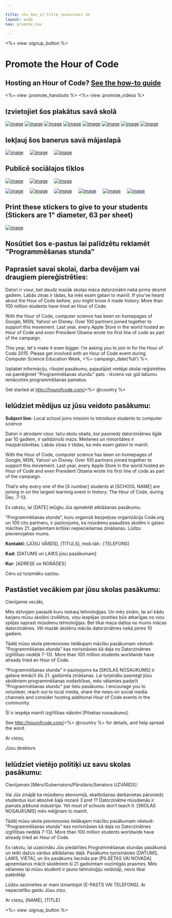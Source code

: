 ```yaml
---

title: <%= hoc_s(:title_resources) %>
layout: wide
nav: promote_nav

---
```


<link rel="stylesheet" type="text/css" href="/css/promote-page.css" />
</link>

<%= view :signup_button %>

# Promote the Hour of Code

## Hosting an Hour of Code? [See the how-to guide](<%= resolve_url('/resources/how-to') %>)

<%= view :promote_handouts %> <%= view :promote_videos %>

<a id="posters"></a>

## Izvietojiet šos plakātus savā skolā

[![image](/images/fit-280/malala-yousafzai.png)](/files/malala-yousafzai-poster.pdf) [![image](/images/fit-280/sheryl-sandberg.png)](/files/sheryl-sandberg-poster.pdf) [![image](/images/fit-280/mark-zuckerberg.png)](/files/mark-zuckerberg-poster.pdf) [![image](/images/fit-280/marissa-mayer.png)](/files/marissa-mayer-poster.pdf) [![image](/images/fit-280/susan.png)](/files/susan-wojcicki-poster.pdf) [![image](/images/fit-280/chris-bosh.png)](/files/chris-bosh-poster.pdf) [![image](/images/fit-280/barack-obama.png)](/files/barack-obama-poster.pdf) [![image](/images/fit-280/ashton-kutcher.png)](/files/ashton-kutcher-poster.pdf)

<a id="banners"></a>

## Iekļauj šos banerus savā mājaslapā

[![image](/images/fit-250/banner1.jpg)](/images/banner1.jpg)&nbsp;&nbsp;&nbsp;&nbsp; [![image](/images/fit-250/banner3.jpg)](/images/banner3.jpg)&nbsp;&nbsp;&nbsp;&nbsp; [![image](/images/fit-500/banner5.jpg)](/images/banner5.jpg)&nbsp;&nbsp;&nbsp;&nbsp;

<a id="social"></a>

## Publicē sociālajos tīklos

[![image](/images/fit-250/social-1.jpg)](/images/social-1.jpg)&nbsp;&nbsp;&nbsp;&nbsp; [![image](/images/fit-250/social-2.jpg)](/images/social-2.jpg)&nbsp;&nbsp;&nbsp;&nbsp; [![image](/images/fit-250/social-3.jpg)](/images/social-3.jpg)&nbsp;&nbsp;&nbsp;&nbsp;

[![image](/images/fit-250/mark.jpg)](/images/mark.jpg)&nbsp;&nbsp;&nbsp;&nbsp; [![image](/images/fit-250/susan.png)](/images/susan.png)&nbsp;&nbsp;&nbsp;&nbsp; [![image](/images/fit-250/chris.jpg)](/images/chris.jpg)&nbsp;&nbsp;&nbsp;&nbsp; [![image](/images/fit-250/marissa.jpg)](/images/marissa.jpg)&nbsp;&nbsp;&nbsp;&nbsp; [![image](/images/fit-250/ashton.jpg)](/images/ashton.jpg)&nbsp;&nbsp;&nbsp;&nbsp; [![image](/images/fit-250/barack.jpg)](/images/barack.jpg)&nbsp;&nbsp;&nbsp;&nbsp;

<a id="stickers"></a>

## Print these stickers to give to your students (Stickers are 1" diameter, 63 per sheet)

[![image](/images/fit-250/hour-of-code-stickers.png)](/images/hour-of-code-stickers.pdf)

<a id="sample-emails"></a>

## Nosūtiet šos e-pastus lai palīdzētu reklamēt "Programmēšanas stunda"

<a id="email"></a>

## Paprasiet savai skolai, darba devējam vai draugiem piereģistrēties:

Datori ir visur, bet daudz mazāk skolas māca datorzinātni nekā pirms desmit gadiem. Labās ziņas ir tādas, ka mēs esam gatavi to mainīt. If you've heard about the Hour of Code before, you might know it made history. More than 100 million students have tried an Hour of Code.

With the Hour of Code, computer science has been on homepages of Google, MSN, Yahoo! un Disney. Over 100 partners joined together to support this movement. Last year, every Apple Store in the world hosted an Hour of Code and even President Obama wrote his first line of code as part of the campaign.

This year, let's make it even bigger. I’m asking you to join in for the Hour of Code 2015. Please get involved with an Hour of Code event during Computer Science Education Week, <%= campaign_date('full') %>.

Izplatiet informāciju, rīkojiet pasākumu, pajautājiet vietējai skolai reģistrēties vai pamēģiniet "Programmēšanas stundu" pats - ikviens var gūt labumu iemācoties programmēšanas pamatus.

Get started at http://hourofcode.com/<%= @country %>

<a id="media-pitch"></a>

## Ielūdziet mēdijus uz jūsu veidoto pasākumu:

**Subject line:** Local school joins mission to introduce students to computer science

Datori ir atrodami visur, taču skolu skaits, kur pasniedz datorzinātnes ilgāk par 10 gadiem, ir salīdzinoši mazs. Meitenes un minoritātes ir mazpārstāvētas. Labās ziņas ir tādas, ka mēs esam gatavi to mainīt.

With the Hour of Code, computer science has been on homepages of Google, MSN, Yahoo! un Disney. Over 100 partners joined together to support this movement. Last year, every Apple Store in the world hosted an Hour of Code and even President Obama wrote his first line of code as part of the campaign.

That’s why every one of the [X number] students at [SCHOOL NAME] are joining in on the largest learning event in history: The Hour of Code, during Dec. 7-13.

Es rakstu, lai [DATE] ielūgtu Jūs apmeklēt atklāšanas pasākumu.

"Programmēšanas stunda", kuru organizē bezpeļņas organizācija Code.org un 100 citu partneru, ir paziņojums, ka mūsdienu paaudzes skolēni ir gatavi mācīties 21. gadsimtam kritiski nepieciešamas zināšanas. Lūdzu pievienojaties mums.

**Kontakti:** [JŪSU VĀRDS], [TITULS], mob.tālr.: [TELEFONS]

**Kad:** [DATUMS un LAIKS jūsu pasākumam]

**Kur:** [ADRESE un NORĀDES]

Ceru uz turpmāku saziņu.

<a id="parents"></a>

## Pastāstiet vecākiem par jūsu skolas pasākumu:

Cienījamie vecāki,

Mēs dzīvojam pasaulē kuru ieskauj tehnoloģijas. Un mēs zinām, lai arī kādu karjeru mūsu skolēni izvēlētos, viņu iespējas izcelties būs atkarīgas no viņu spējas saprast mūsdienu tehnoloģijas. Bet tikai maza daļiņa no mums mācas datorzinātnes. Vēl mazāk skolēnu mācās datorzinātnes nekā pirms 10 gadiem.

Tādēļ mūsu skola pievienosies lielākajam mācību pasākumam vēsturē: "Programmēšanas stunda" kas norisināsies kā daļa no Datorzinātnes izglītības nedēļā 7-13). More than 100 million students worldwide have already tried an Hour of Code.

"Programmēšanas stunda" ir paziņojums ka [SKOLAS NOSAUKUMS] ir gatava iemācīt šīs 21. gadsimta zināšanas. Lai turpinātu pasniegt jūsu skolēniem programmēšanas nodarbības, mēs vēlamies padarīt "Programmēšanas stundu" par lielu pasākumu. I encourage you to volunteer, reach out to local media, share the news on social media channels and consider hosting additional Hour of Code events in the community.

Šī ir iespēja mainīt izglītības nākotni [Pilsētas nosaukums].

See http://hourofcode.com/<%= @country %> for details, and help spread the word.

Ar cieņu,

Jūsu direktors

<a id="politicians"></a>

## Ielūdziet vietējo politiķi uz savu skolas pasākumu:

Cienījamais [Mērs/Gubernators/Pārstāvis/Senators UZVĀRDS]:

Vai Jūs zinājāt ka mūsdienu ekonomijā, skaitļošanas darbavietas pārsniedz studentus kuri absolvē šajā nozarē 3 pret 1? Datorzinātne mūsdienās ir pamats *jebkurai* industrijai. Yet most of schools don’t teach it. [SKOLAS NOSAUKUMS] mēs mēģinam to mainīt.

Tādēļ mūsu skola pievienosies lielākajam mācību pasākumam vēsturē: "Programmēšanas stunda" kas norisināsies kā daļa no Datorzinātnes izglītības nedēļā 7-13). More than 100 million students worldwide have already tried an Hour of Code.

Es rakstu, lai uzaicinātu Jūs piedalīties Programmēšanas stundas pasākumā un teikt dažus vārdus atklāšanas daļā. Pasākums norisināsies [DATUMS, LAIKS, VIETA], un šis pasākums liecinās par [PILSĒTAS VAI NOVADA] apņemšanos mācīt skolēniem šī 21 gadsimtam nozīmīgās prasmes. Mēs vēlamies lai mūsu studenti ir jauno tehnoloģiju veidotāji, nevis tikai patērētāji.

Lūdzu sazinieties ar mani izmantojot [E-PASTS VAI TELEFONS]. Ar nepacietību gaidu Jūsu ziņu.

Ar cieņu, [NAME], [TITLE]

<%= view :signup_button %>